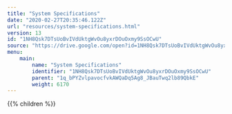```yaml
---
title: "System Specifications"
date: "2020-02-27T20:35:46.122Z"
url: "resources/system-specifications.html"
version: 13
id: "1NH8Qsk7DTsUoBvIVdUktgWvOu8yxrDOuOxmy9SsOCwU"
source: "https://drive.google.com/open?id=1NH8Qsk7DTsUoBvIVdUktgWvOu8yxrDOuOxmy9SsOCwU"
menu:
    main:
        name: "System Specifications"
        identifier: "1NH8Qsk7DTsUoBvIVdUktgWvOu8yxrDOuOxmy9SsOCwU"
        parent: "1q_bPYZvlpavocfvkAWQaDq5Ag8_JBauTwq2lb89QbkE"
        weight: 6170
---
```

















{{% children %}}

